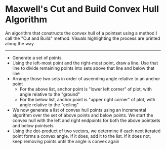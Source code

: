 # Maxwell's Cut and Build Convex Hull Algorithm

An algorithm that constructs the convex hull of a pointset using a method I call the "Cut and Build" method. Visuals highlighting the process are printed along the way.

-----------

* Generate a set of points
* Using the left-most point and the right-most point, draw a line. Use that line to divide remaining points into sets above that line and below that line
* Arrange those two sets in order of ascending angle relative to an anchor point
    * For the above list, anchor point is "lower left corner" of plot, with angle relative to the "ground"
    * For the below list, anchor point is "upper right corner" of plot, with angle relative to the "ceiling"
* We now generate a list of convex hull points using an incremental algorithm over the set of above points and below points. We start the convex hull with the left and right endpoints for both the above pointsets and below pointsets
* Using the dot-product of two vectors, we determine if each next iterated point forms a convex angle. If it does, add it to the list. If it does not, keep removing points until the angle is convex again
